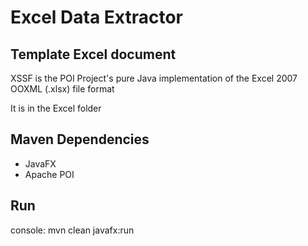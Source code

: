 # Excel Data Extractor

## Template Excel document
XSSF is the POI Project's pure Java implementation of the Excel 2007 OOXML (.xlsx) file format

It is in the Excel folder

## Maven Dependencies
- JavaFX
- Apache POI

## Run
console: mvn clean javafx:run